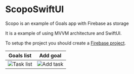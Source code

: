 # ScopoSwiftUI
Scopo is an example of Goals app with Firebase as storage

It is a example of using MVVM architecture and SwiftUI.

To setup the project you should create a [Firebase project](https://firebase.google.com/docs/ios/setup).

| Goals list | Add goal |
| :---: |  :---: |
| ![Task list](https://en.proft.me/media/ios/swiftua_scopo_1.png) | ![Add task](https://en.proft.me/media/ios/swiftua_scopo_2.png) |
